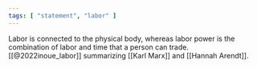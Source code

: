 ```yaml
---
tags: [ "statement", "labor" ]
---
```


Labor is connected to the physical body, whereas labor power is the combination of labor and time that a person can trade. [[@2022inoue_labor]] summarizing [[Karl Marx]] and [[Hannah Arendt]].
